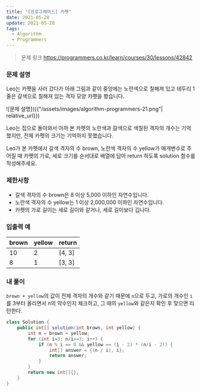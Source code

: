 ```yaml
---
title: "[프로그래머스] 카펫"
date: 2021-05-28
update: 2021-05-28
tags:
  - Algorithm
  - Programmers
---
```



> 문제 링크
> <https://programmers.co.kr/learn/courses/30/lessons/42842>

### 문제 설명

Leo는 카펫을 사러 갔다가 아래 그림과 같이 중앙에는 노란색으로 칠해져 있고 테두리 1줄은 갈색으로 칠해져 있는 격자 모양 카펫을 봤습니다.

![문제 설명]({{"/assets/images/algorithm-programmers-21.png"| relative_url}})

Leo는 집으로 돌아와서 아까 본 카펫의 노란색과 갈색으로 색칠된 격자의 개수는 기억했지만, 전체 카펫의 크기는 기억하지 못했습니다.

Leo가 본 카펫에서 갈색 격자의 수 brown, 노란색 격자의 수 yellow가 매개변수로 주어질 때 카펫의 가로, 세로 크기를 순서대로 배열에 담아 return 하도록 solution 함수를 작성해주세요.

### 제한사항

- 갈색 격자의 수 brown은 8 이상 5,000 이하인 자연수입니다.
- 노란색 격자의 수 yellow는 1 이상 2,000,000 이하인 자연수입니다.
- 카펫의 가로 길이는 세로 길이와 같거나, 세로 길이보다 깁니다.

### 입출력 예

|brown|yellow|return|
|-|-|-|
|10|2|[4, 3]|
|8|1|[3, 3]|

### 내 풀이

`brown + yellow`의 값이 전체 격자의 개수와 같기 때문에 `n`으로 두고, 가로의 개수인 `i`를 3부터 올리면서 n의 약수인지 체크하고, 그 때의 `yellow`와 같은지 확인 후 맞으면 리턴한다.

```java
class Solution {
    public int[] solution(int brown, int yellow) {
        int n = brown + yellow;
        for (int i=3; n/i>=3; i++) {
            if (n % i == 0 && yellow == (i - 2) * (n/i - 2)) {
                int[] answer = {(n / i), i};
                return answer;
            }
        }
        return new int[]{};
    }
}
```
